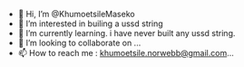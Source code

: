 - 👋 Hi, I’m @KhumoetsileMaseko
- 👀 I’m interested in builing a ussd string
- 🌱 I’m currently learning. i have never built any ussd string.
- 💞️ I’m looking to collaborate on ...
- 📫 How to reach me : khumoetsile.norwebb@gmail.com...

<!---
KhumoetsileMaseko/KhumoetsileMaseko is a ✨ special ✨ repository because its `README.md` (this file) appears on your GitHub profile.
You can click the Preview link to take a look at your changes.
--->
